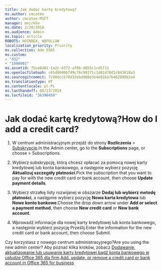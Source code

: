 ```yaml
---
title: Jak dodać kartę kredytową?
ms.author: cmcatee
author: cmcatee-MSFT
manager: mnirkhe
ms.date: 2/20/2018
ms.audience: Admin
ms.topic: article
ROBOTS: NOINDEX, NOFOLLOW
localization_priority: Priority
ms.collection: Adm_O365
ms.custom:
- "432"
- "1500001"
ms.assetid: fbce8401-1a2c-4372-af0b-d855c1cd5f31
ms.openlocfilehash: c65d8606b749c76c90271c1d81d78d1c843618a3
ms.sourcegitcommit: 7c90dcc570d32ebd968e3e4e816a7b482890b3a4
ms.translationtype: HT
ms.contentlocale: pl-PL
ms.lasthandoff: 08/13/2019
ms.locfileid: "36390450"
---
```

# <a name="how-do-i-add-a-credit-card"></a><span data-ttu-id="632f4-102">Jak dodać kartę kredytową?</span><span class="sxs-lookup"><span data-stu-id="632f4-102">How do I add a credit card?</span></span>

1. <span data-ttu-id="632f4-103">W centrum administracyjnym przejdź do strony **Rozliczenia** \> [Subskrypcje](https://go.microsoft.com/fwlink/p/?linkid=842054).</span><span class="sxs-lookup"><span data-stu-id="632f4-103">In the Admin center, go to the **Subscriptions** page, or choose \> [](https://go.microsoft.com/fwlink/p/?linkid=842054) Subscriptions.</span></span>

2. <span data-ttu-id="632f4-104">Wybierz subskrypcję, którą chcesz opłacać za pomocą nowej karty kredytowej lub konta bankowego, a następnie wybierz pozycję **Aktualizuj szczegóły płatności**.</span><span class="sxs-lookup"><span data-stu-id="632f4-104">Pick the subscription that you want to pay for with the new credit card or bank account, then choose **Update payment details**.</span></span>

3. <span data-ttu-id="632f4-105">Wybierz strzałkę listy rozwijanej w obszarze **Dodaj lub wybierz metodę płatności**, a następnie wybierz pozycję **Nowa karta kredytowa** lub **Nowe konto bankowe**.</span><span class="sxs-lookup"><span data-stu-id="632f4-105">Choose the drop down arrow under **Add or select a payment method**, then choose **New credit card** or **New bank account**.</span></span>

4. <span data-ttu-id="632f4-106">Wprowadź informacje dla nowej karty kredytowej lub konta bankowego, a następnie wybierz pozycję Prześlij.</span><span class="sxs-lookup"><span data-stu-id="632f4-106">Enter the information for the new credit card or bank account, then choose Submit.</span></span>

<span data-ttu-id="632f4-107">Czy korzystasz z nowego centrum administracyjnego?</span><span class="sxs-lookup"><span data-stu-id="632f4-107">Are you using the new admin center?</span></span> <span data-ttu-id="632f4-108">Aby poznać kilka kroków, zobacz [Dodawanie, aktualizowanie lub usuwanie karty kredytowej bądź konta bankowego w usłudze Office 365 dla firm](https://docs.microsoft.com/pl-PL/office365/admin/subscriptions-and-billing/add-update-or-remove-credit-card-or-bank-account).</span><span class="sxs-lookup"><span data-stu-id="632f4-108">[Add, update, or remove a credit card or bank account in Office 365 for business](https://docs.microsoft.com/en-us/office365/admin/subscriptions-and-billing/add-update-or-remove-credit-card-or-bank-account)</span></span>